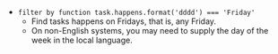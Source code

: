 <!-- placeholder to force blank line before included text -->

- ```filter by function task.happens.format('dddd') === 'Friday'```
    - Find tasks happens on Fridays, that is, any Friday.
    - On non-English systems, you may need to supply the day of the week in the local language.


<!-- placeholder to force blank line after included text -->
